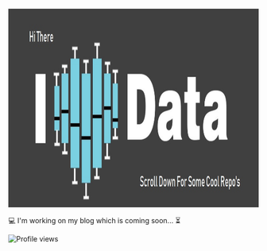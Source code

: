 <div align="center">
	<p>
		<img src="https://github.com/RanjithJames/RanjithJames/blob/master/i-love-data.jpg?raw=true" width="800" height="400">
	</p>
</div>

<p>
	💻 I'm working on my blog which is coming soon... ⏳
</p>

<p align="left">
  <img src="https://komarev.com/ghpvc/?username=aliataf" alt="Profile views" />
</p>

